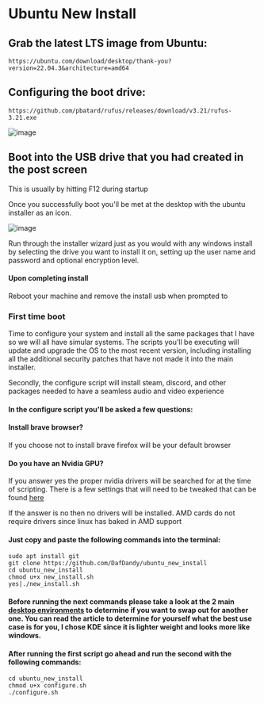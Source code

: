 # Ubuntu New Install
## Grab the latest LTS image from Ubuntu:
	https://ubuntu.com/download/desktop/thank-you?version=22.04.3&architecture=amd64


## Configuring the boot drive:
	https://github.com/pbatard/rufus/releases/download/v3.21/rufus-3.21.exe
	
![image](https://github.com/DafDandy/ubuntu_new_install/assets/102477185/c1283ff2-7726-47eb-a9d1-4e24ff2aebec)


## Boot into the USB drive that you had created in the post screen

This is usually by hitting F12 during startup

Once you successfully boot you'll be met at the desktop with the ubuntu installer as an icon. 

![image](https://github.com/DafDandy/ubuntu_new_install/assets/102477185/6fd23204-3c50-4aa5-b2fa-62571d89c924)

Run through the installer wizard just as you would with any windows install by selecting the drive you want to install it on, setting up the user name and password and optional encryption level.

#### Upon completing install

Reboot your machine and remove the install usb when prompted to



### First time boot

Time to configure your system and install all the same packages that I have so we will all have simular systems. The scripts you'll be executing will update and upgrade the OS to the most recent version, including installing all the additional security patches that have not made it into the main installer.

Secondly, the configure script will install steam, discord, and other packages needed to have a seamless audio and video experience

#### In the configure script you'll be asked a few questions:

#### Install brave browser?

If you choose not to install brave firefox will be your default browser

#### Do you have an Nvidia GPU?

If you answer yes the proper nvidia drivers will be searched for at the time of scripting. There is a few settings that will need to be tweaked that can be found [here](https://github.com/DafDandy/ubuntu_new_install/blob/main/System%20Configuration%20Documentation/Nvidia%20Drivers.md)

If the answer is no then no drivers will be installed. AMD cards do not require drivers since linux has baked in AMD support

#### Just copy and paste the following commands into the terminal:


	sudo apt install git
	git clone https://github.com/DafDandy/ubuntu_new_install
	cd ubuntu_new_install
	chmod u+x new_install.sh
	yes|./new_install.sh

#### Before running the next commands please take a look at the 2 main [desktop environments](https://linuxhint.com/comparing_kde_vs_gnome/) to determine if you want to swap out for another one. You can read the article to determine for yourself what the best use case is for you, I chose KDE since it is lighter weight and looks more like windows.


	
#### After running the first script go ahead and run the second with the following commands:
	cd ubuntu_new_install
	chmod u+x configure.sh
	./configure.sh
